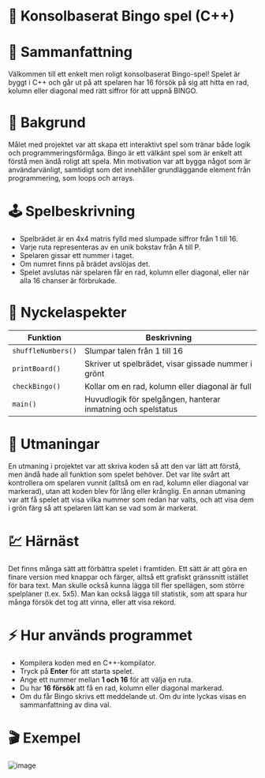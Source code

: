 # 🎲 Konsolbaserat Bingo spel (C++)

# 📜 Sammanfattning
Välkommen till ett enkelt men roligt konsolbaserat Bingo-spel! 
Spelet är byggt i C++ och går ut på att spelaren har 16 försök på sig att hitta en rad, kolumn eller diagonal med rätt siffror för att uppnå BINGO.


# 📁 Bakgrund
Målet med projektet var att skapa ett interaktivt spel som tränar både logik och programmeringsförmåga. Bingo är ett välkänt spel som är enkelt att förstå men ändå roligt att spela. Min motivation var att bygga något som är användarvänligt, samtidigt som det innehåller grundläggande element från programmering, som loops och arrays.


# 🕹️ Spelbeskrivning
- Spelbrädet är en 4x4 matris fylld med slumpade siffror från 1 till 16.
- Varje ruta representeras av en unik bokstav från A till P.
- Spelaren gissar ett nummer i taget.
- Om numret finns på brädet avslöjas det.
- Spelet avslutas när spelaren får en rad, kolumn eller diagonal, eller när alla 16 chanser är förbrukade.


# 🧠 Nyckelaspekter
| **Funktion**        | **Beskrivning**                                                  |
|---------------------|------------------------------------------------------------------|
| `shuffleNumbers()`  | Slumpar talen från 1 till 16                                     |
| `printBoard()`      | Skriver ut spelbrädet, visar gissade nummer i grönt             |
| `checkBingo()`      | Kollar om en rad, kolumn eller diagonal är full                 |
| `main()`            | Huvudlogik för spelgången, hanterar inmatning och spelstatus    |


# 🗻 Utmaningar

En utmaning i projektet var att skriva koden så att den var lätt att förstå, men ändå hade all funktion som spelet behöver. 
Det var lite svårt att kontrollera om spelaren vunnit (alltså om en rad, kolumn eller diagonal var markerad), utan att koden blev för lång eller krånglig.
En annan utmaning var att få spelet att visa vilka nummer som redan har valts, och att visa dem i grön färg så att spelaren lätt kan se vad som är markerat.


# 💹 Härnäst
Det finns många sätt att förbättra spelet i framtiden. Ett sätt är att göra en finare version med knappar och färger, alltså ett grafiskt gränssnitt istället för bara text.
Man skulle också kunna lägga till fler spellägen, som större spelplaner (t.ex. 5x5). 
Man kan också lägga till statistik, som att spara hur många försök det tog att vinna, eller att visa rekord.


# ⚡ Hur används programmet
- Kompilera koden med en C++-kompilator.
- Tryck på **Enter** för att starta spelet.
- Ange ett nummer mellan **1 och 16** för att välja en ruta.
- Du har **16 försök** att få en rad, kolumn eller diagonal markerad.
- Om du får Bingo skrivs ett meddelande ut. Om du inte lyckas visas en sammanfattning av dina val.

# 🎬 Exempel
![image](https://github.com/user-attachments/assets/29c65d3d-aea1-427e-b882-917bd6b1bbfd)
